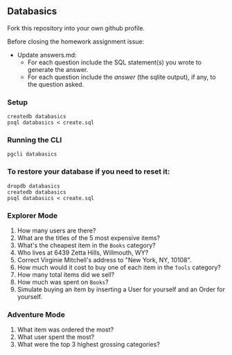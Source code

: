 ## Databasics

Fork this repository into your own github profile.

Before closing the homework assignment issue:

- Update answers.md:
  - For each question include the SQL statement(s) you wrote to generate the answer.
  - For each question include the *answer* (the sqlite output), if any, to the question asked.

### Setup

```
createdb databasics
psql databasics < create.sql
```

### Running the CLI

```
pgcli databasics
```

### To restore your database if you need to reset it:

```
dropdb databasics
createdb databasics
psql databasics < create.sql
```

### Explorer Mode

1. How many users are there?
1. What are the titles of the 5 most expensive items?
1. What's the cheapest item in the `Books` category?
1. Who lives at 6439 Zetta Hills, Willmouth, WY?
1. Correct Virginie Mitchell's address to "New York, NY, 10108".
1. How much would it cost to buy one of each item in the `Tools` category?
1. How many total items did we sell?
1. How much was spent on `Books`?
1. Simulate buying an item by inserting a User for yourself and an Order for yourself.

### Adventure Mode

1. What item was ordered the most?
1. What user spent the most?
1. What were the top 3 highest grossing categories?
